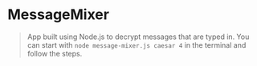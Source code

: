 # MessageMixer
> App built using Node.js to decrypt messages that are typed in. 
> You can start with ```node message-mixer.js caesar 4``` in the terminal and follow the steps.

